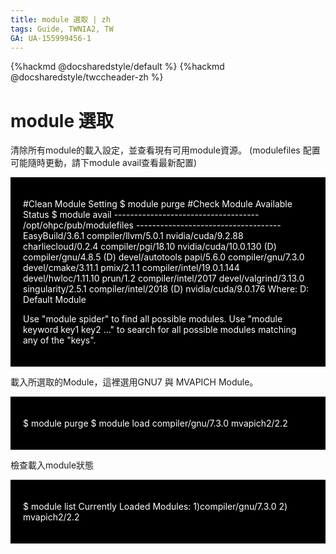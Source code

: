 ```yaml
---
title: module 選取 | zh
tags: Guide, TWNIA2, TW
GA: UA-155999456-1
---
```


{%hackmd @docsharedstyle/default %}
{%hackmd @docsharedstyle/twccheader-zh %}

# module 選取
    
清除所有module的載入設定，並查看現有可用module資源。
(modulefiles 配置可能隨時更動，請下module avail查看最新配置)

    
<div style="background-color:black;color:white;padding:20px;">
    
#Clean Module Setting
$ module purge
#Check Module Available Status
$ module avail
------------------------------------ /opt/ohpc/pub/modulefiles ------------------------------------
   EasyBuild/3.6.1                  compiler/llvm/5.0.1      nvidia/cuda/9.2.88
   charliecloud/0.2.4               compiler/pgi/18.10       nvidia/cuda/10.0.130 (D)
   compiler/gnu/4.8.5        (D)    devel/autotools          papi/5.6.0
   compiler/gnu/7.3.0               devel/cmake/3.11.1       pmix/2.1.1
   compiler/intel/19.0.1.144        devel/hwloc/1.11.10      prun/1.2
   compiler/intel/2017              devel/valgrind/3.13.0    singularity/2.5.1
   compiler/intel/2018       (D)    nvidia/cuda/9.0.176
  Where:
   D:  Default Module

Use "module spider" to find all possible modules.
Use "module keyword key1 key2 ..." to search for all possible modules matching any of the "keys".

</div> 

載入所選取的Module，這裡選用GNU7 與 MVAPICH Module。

        
<div style="background-color:black;color:white;padding:20px;">
    
$ module purge
$ module load compiler/gnu/7.3.0 mvapich2/2.2

</div> 
    
檢查載入module狀態
    
<div style="background-color:black;color:white;padding:20px;">
        
$ module list
Currently Loaded Modules:
  1)compiler/gnu/7.3.0   2) mvapich2/2.2

</div>
